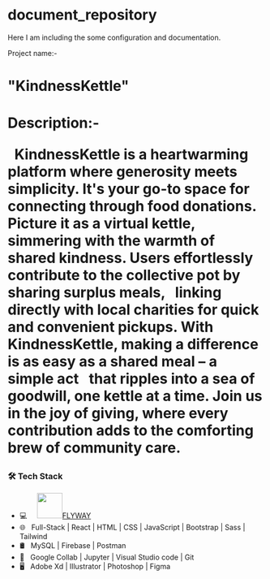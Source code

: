 # document_repository
Here I am including the some configuration and documentation.


Project name:- <h1>"KindnessKettle"<h1>
 
Description:- 

 &nbsp; KindnessKettle is a heartwarming platform where generosity meets simplicity. It's your go-to space for connecting through food donations. 
 &nbsp; Picture it as a virtual kettle, simmering with the warmth of shared kindness. Users effortlessly contribute to the collective pot by sharing surplus meals, 
 &nbsp;  linking directly with local charities for quick and convenient pickups. With KindnessKettle, making a difference is as easy as a shared meal – a simple act 
 &nbsp; that ripples into a sea of goodwill, one kettle at a time. Join us in the joy of giving, where every contribution adds to the comforting brew of community care.</p>

<h3>🛠 Tech Stack</h3>

- 💻 &nbsp; 
&nbsp; <a href="https://th.bing.com/th/id/OIP.Hgr6zXO_KoVAv2uKV2z_CAHaD5?rs=1&pid=ImgDetMain" target="_blank" rel="noopener noreferrer"><img src="https://th.bing.com/th/id/OIP.Hgr6zXO_KoVAv2uKV2z_CAHaD5?rs=1&pid=ImgDetMain" width="50" />FLYWAY</a>  
- 🌐 &nbsp; Full-Stack | React | HTML | CSS | JavaScript | Bootstrap | Sass | Tailwind 
- 🛢 &nbsp; MySQL | Firebase | Postman
- 🔧 &nbsp; Google Collab | Jupyter | Visual Studio code  | Git
- 🖥 &nbsp; Adobe Xd | Illustrator | Photoshop | Figma

 
  
